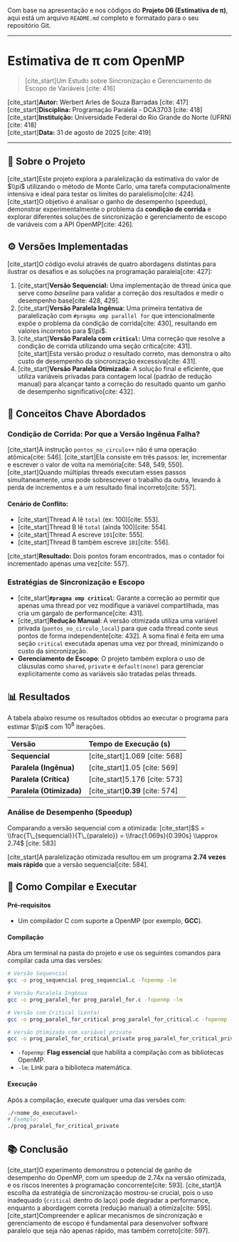 Com base na apresentação e nos códigos do **Projeto 06 (Estimativa de π)**, aqui está um arquivo `README.md` completo e formatado para o seu repositório Git.

-----

# Estimativa de π com OpenMP

> [cite\_start]Um Estudo sobre Sincronização e Gerenciamento de Escopo de Variáveis [cite: 416]

[cite\_start]**Autor:** Werbert Arles de Souza Barradas [cite: 417]  
[cite\_start]**Disciplina:** Programação Paralela - DCA3703 [cite: 418]  
[cite\_start]**Instituição:** Universidade Federal do Rio Grande do Norte (UFRN) [cite: 418]  
[cite\_start]**Data:** 31 de agosto de 2025 [cite: 419]

-----

## 📝 Sobre o Projeto

[cite\_start]Este projeto explora a paralelização da estimativa do valor de $\\pi$ utilizando o método de Monte Carlo, uma tarefa computacionalmente intensiva e ideal para testar os limites do paralelismo[cite: 424]. [cite\_start]O objetivo é analisar o ganho de desempenho (speedup), demonstrar experimentalmente o problema da **condição de corrida** e explorar diferentes soluções de sincronização e gerenciamento de escopo de variáveis com a API OpenMP[cite: 426].

## ⚙️ Versões Implementadas

[cite\_start]O código evolui através de quatro abordagens distintas para ilustrar os desafios e as soluções na programação paralela[cite: 427]:

1.  [cite\_start]**Versão Sequencial:** Uma implementação de thread única que serve como *baseline* para validar a correção dos resultados e medir o desempenho base[cite: 428, 429].
2.  [cite\_start]**Versão Paralela Ingênua:** Uma primeira tentativa de paralelização com `#pragma omp parallel for` que intencionalmente expõe o problema da condição de corrida[cite: 430], resultando em valores incorretos para $\\pi$.
3.  [cite\_start]**Versão Paralela com `critical`:** Uma correção que resolve a condição de corrida utilizando uma seção crítica[cite: 431]. [cite\_start]Esta versão produz o resultado correto, mas demonstra o alto custo de desempenho da sincronização excessiva[cite: 431].
4.  [cite\_start]**Versão Paralela Otimizada:** A solução final e eficiente, que utiliza variáveis privadas para contagem local (padrão de redução manual) para alcançar tanto a correção do resultado quanto um ganho de desempenho significativo[cite: 432].

## 🔬 Conceitos Chave Abordados

### Condição de Corrida: Por que a Versão Ingênua Falha?

[cite\_start]A instrução `pontos_no_circulo++` não é uma operação atômica[cite: 546]. [cite\_start]Ela consiste em três passos: ler, incrementar e escrever o valor de volta na memória[cite: 548, 549, 550]. [cite\_start]Quando múltiplas threads executam esses passos simultaneamente, uma pode sobrescrever o trabalho da outra, levando à perda de incrementos e a um resultado final incorreto[cite: 557].

#### Cenário de Conflito:

  * [cite\_start]Thread A lê `total` (ex: 100)[cite: 553].
  * [cite\_start]Thread B lê `total` (ainda 100)[cite: 554].
  * [cite\_start]Thread A escreve `101`[cite: 555].
  * [cite\_start]Thread B também escreve `101`[cite: 556].

[cite\_start]**Resultado:** Dois pontos foram encontrados, mas o contador foi incrementado apenas uma vez[cite: 557].

### Estratégias de Sincronização e Escopo

  * [cite\_start]**`#pragma omp critical`**: Garante a correção ao permitir que apenas uma thread por vez modifique a variável compartilhada, mas cria um gargalo de performance[cite: 431].
  * [cite\_start]**Redução Manual**: A versão otimizada utiliza uma variável privada (`pontos_no_circulo_local`) para que cada thread conte seus pontos de forma independente[cite: 432]. A soma final é feita em uma seção `critical` executada apenas uma vez por thread, minimizando o custo da sincronização.
  * **Gerenciamento de Escopo**: O projeto também explora o uso de cláusulas como `shared`, `private` e `default(none)` para gerenciar explicitamente como as variáveis são tratadas pelas threads.

## 📊 Resultados

A tabela abaixo resume os resultados obtidos ao executar o programa para estimar $\\pi$ com $10^8$ iterações.

| Versão | Tempo de Execução (s) |
| :--- | :--- |
| **Sequencial** | [cite\_start]1.069 [cite: 568] |
| **Paralela (Ingênua)** | [cite\_start]1.05 [cite: 569] |
| **Paralela (Crítica)** | [cite\_start]5.176 [cite: 573] |
| **Paralela (Otimizada)**| [cite\_start]**0.39** [cite: 574] |

### Análise de Desempenho (Speedup)

Comparando a versão sequencial com a otimizada:
[cite\_start]$S = \\frac{T\_{sequencial}}{T\_{paralelo}} = \\frac{1.069s}{0.390s} \\approx 2.74$ [cite: 583]

[cite\_start]A paralelização otimizada resultou em um programa **2.74 vezes mais rápido** que a versão sequencial[cite: 584].

## 🚀 Como Compilar e Executar

#### Pré-requisitos

  - Um compilador C com suporte a OpenMP (por exemplo, **GCC**).

#### Compilação

Abra um terminal na pasta do projeto e use os seguintes comandos para compilar cada uma das versões:

```bash
# Versão Sequencial
gcc -o prog_sequencial prog_sequencial.c -fopenmp -lm

# Versão Paralela Ingênua
gcc -o prog_paralel_for prog_paralel_for.c -fopenmp -lm

# Versão com Critical (Lenta)
gcc -o prog_paralel_for_critical prog_paralel_for_critical.c -fopenmp -lm

# Versão Otimizada com variável private
gcc -o prog_paralel_for_critical_private prog_paralel_for_critical_private.c -fopenmp -lm
```

  * `-fopenmp`: **Flag essencial** que habilita a compilação com as bibliotecas OpenMP.
  * `-lm`: Link para a biblioteca matemática.

#### Execução

Após a compilação, execute qualquer uma das versões com:

```bash
./<nome_do_executavel>
# Exemplo:
./prog_paralel_for_critical_private
```

## 📚 Conclusão

[cite\_start]O experimento demonstrou o potencial de ganho de desempenho do OpenMP, com um speedup de 2.74x na versão otimizada, e os riscos inerentes à programação concorrente[cite: 593]. [cite\_start]A escolha da estratégia de sincronização mostrou-se crucial, pois o uso inadequado (`critical` dentro do laço) pode degradar a performance, enquanto a abordagem correta (redução manual) a otimiza[cite: 595]. [cite\_start]Compreender e aplicar mecanismos de sincronização e gerenciamento de escopo é fundamental para desenvolver software paralelo que seja não apenas rápido, mas também correto[cite: 597].